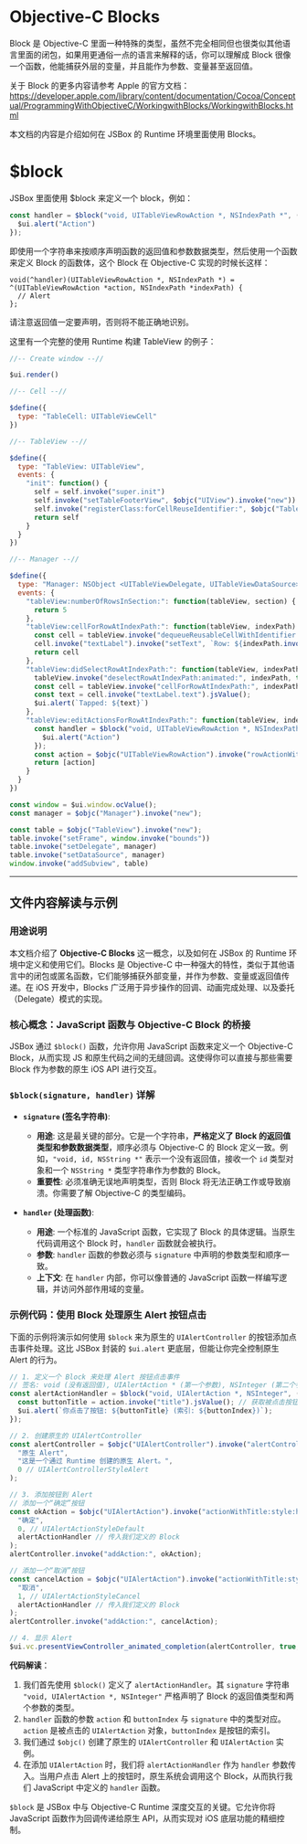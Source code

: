 # Objective-C Blocks

Block 是 Objective-C 里面一种特殊的类型，虽然不完全相同但也很类似其他语言里面的闭包，如果用更通俗一点的语言来解释的话，你可以理解成 Block 很像一个函数，他能捕获外层的变量，并且能作为参数、变量甚至返回值。

关于 Block 的更多内容请参考 Apple 的官方文档：https://developer.apple.com/library/content/documentation/Cocoa/Conceptual/ProgrammingWithObjectiveC/WorkingwithBlocks/WorkingwithBlocks.html

本文档的内容是介绍如何在 JSBox 的 Runtime 环境里面使用 Blocks。

# $block

JSBox 里面使用 $block 来定义一个 block，例如：

```js
const handler = $block("void, UITableViewRowAction *, NSIndexPath *", (action, indexPath) => {
  $ui.alert("Action")
});
```

即使用一个字符串来按顺序声明函数的返回值和参数数据类型，然后使用一个函数来定义 Block 的函数体，这个 Block 在 Objective-C 实现的时候长这样：

```objc
void(^handler)(UITableViewRowAction *, NSIndexPath *) = ^(UITableViewRowAction *action, NSIndexPath *indexPath) {
  // Alert
};
```

请注意返回值一定要声明，否则将不能正确地识别。

这里有一个完整的使用 Runtime 构建 TableView 的例子：

```js
//-- Create window --//

$ui.render()

//-- Cell --//

$define({
  type: "TableCell: UITableViewCell"
})

//-- TableView --//

$define({
  type: "TableView: UITableView",
  events: {
    "init": function() {
      self = self.invoke("super.init")
      self.invoke("setTableFooterView", $objc("UIView").invoke("new"))
      self.invoke("registerClass:forCellReuseIdentifier:", $objc("TableCell").invoke("class"), "identifier")
      return self
    }
  }
})

//-- Manager --//

$define({
  type: "Manager: NSObject <UITableViewDelegate, UITableViewDataSource>",
  events: {
    "tableView:numberOfRowsInSection:": function(tableView, section) {
      return 5
    },
    "tableView:cellForRowAtIndexPath:": function(tableView, indexPath) {
      const cell = tableView.invoke("dequeueReusableCellWithIdentifier:forIndexPath:", "identifier", indexPath);
      cell.invoke("textLabel").invoke("setText", `Row: ${indexPath.invoke("row")}`)
      return cell
    },
    "tableView:didSelectRowAtIndexPath:": function(tableView, indexPath) {
      tableView.invoke("deselectRowAtIndexPath:animated:", indexPath, true)
      const cell = tableView.invoke("cellForRowAtIndexPath:", indexPath);
      const text = cell.invoke("textLabel.text").jsValue();
      $ui.alert(`Tapped: ${text}`)
    },
    "tableView:editActionsForRowAtIndexPath:": function(tableView, indexPath) {
      const handler = $block("void, UITableViewRowAction *, NSIndexPath *", (action, indexPath) => {
        $ui.alert("Action")
      });
      const action = $objc("UITableViewRowAction").invoke("rowActionWithStyle:title:handler:", 1, "Foobar", handler);
      return [action]
    }
  }
})

const window = $ui.window.ocValue();
const manager = $objc("Manager").invoke("new");

const table = $objc("TableView").invoke("new");
table.invoke("setFrame", window.invoke("bounds"))
table.invoke("setDelegate", manager)
table.invoke("setDataSource", manager)
window.invoke("addSubview", table)
```

---

## 文件内容解读与示例

### 用途说明

本文档介绍了 **Objective-C Blocks** 这一概念，以及如何在 JSBox 的 Runtime 环境中定义和使用它们。Blocks 是 Objective-C 中一种强大的特性，类似于其他语言中的闭包或匿名函数，它们能够捕获外部变量，并作为参数、变量或返回值传递。在 iOS 开发中，Blocks 广泛用于异步操作的回调、动画完成处理、以及委托（Delegate）模式的实现。

### 核心概念：JavaScript 函数与 Objective-C Block 的桥接

JSBox 通过 `$block()` 函数，允许你用 JavaScript 函数来定义一个 Objective-C Block，从而实现 JS 和原生代码之间的无缝回调。这使得你可以直接与那些需要 Block 作为参数的原生 iOS API 进行交互。

### `$block(signature, handler)` 详解

-   **`signature` (签名字符串)**: 
    -   **用途**: 这是最关键的部分。它是一个字符串，**严格定义了 Block 的返回值类型和参数数据类型**，顺序必须与 Objective-C 的 Block 定义一致。例如，`"void, id, NSString *"` 表示一个没有返回值，接收一个 `id` 类型对象和一个 `NSString *` 类型字符串作为参数的 Block。
    -   **重要性**: 必须准确无误地声明类型，否则 Block 将无法正确工作或导致崩溃。你需要了解 Objective-C 的类型编码。

-   **`handler` (处理函数)**: 
    -   **用途**: 一个标准的 JavaScript 函数，它实现了 Block 的具体逻辑。当原生代码调用这个 Block 时，`handler` 函数就会被执行。
    -   **参数**: `handler` 函数的参数必须与 `signature` 中声明的参数类型和顺序一致。
    -   **上下文**: 在 `handler` 内部，你可以像普通的 JavaScript 函数一样编写逻辑，并访问外部作用域的变量。

### 示例代码：使用 Block 处理原生 Alert 按钮点击

下面的示例将演示如何使用 `$block` 来为原生的 `UIAlertController` 的按钮添加点击事件处理。这比 JSBox 封装的 `$ui.alert` 更底层，但能让你完全控制原生 Alert 的行为。

```javascript
// 1. 定义一个 Block 来处理 Alert 按钮点击事件
// 签名: void (没有返回值), UIAlertAction * (第一个参数), NSInteger (第二个参数，通常是按钮索引)
const alertActionHandler = $block("void, UIAlertAction *, NSInteger", (action, buttonIndex) => {
  const buttonTitle = action.invoke("title").jsValue(); // 获取被点击按钮的标题
  $ui.alert(`你点击了按钮: ${buttonTitle} (索引: ${buttonIndex})`);
});

// 2. 创建原生的 UIAlertController
const alertController = $objc("UIAlertController").invoke("alertControllerWithTitle:message:preferredStyle:",
  "原生 Alert",
  "这是一个通过 Runtime 创建的原生 Alert。",
  0 // UIAlertControllerStyleAlert
);

// 3. 添加按钮到 Alert
// 添加一个“确定”按钮
const okAction = $objc("UIAlertAction").invoke("actionWithTitle:style:handler:",
  "确定",
  0, // UIAlertActionStyleDefault
  alertActionHandler // 传入我们定义的 Block
);
alertController.invoke("addAction:", okAction);

// 添加一个“取消”按钮
const cancelAction = $objc("UIAlertAction").invoke("actionWithTitle:style:handler:",
  "取消",
  1, // UIAlertActionStyleCancel
  alertActionHandler // 传入我们定义的 Block
);
alertController.invoke("addAction:", cancelAction);

// 4. 显示 Alert
$ui.vc.presentViewController_animated_completion(alertController, true, null);
```

**代码解读**：

1.  我们首先使用 `$block()` 定义了 `alertActionHandler`。其 `signature` 字符串 `"void, UIAlertAction *, NSInteger"` 严格声明了 Block 的返回值类型和两个参数的类型。
2.  `handler` 函数的参数 `action` 和 `buttonIndex` 与 `signature` 中的类型对应。`action` 是被点击的 `UIAlertAction` 对象，`buttonIndex` 是按钮的索引。
3.  我们通过 `$objc()` 创建了原生的 `UIAlertController` 和 `UIAlertAction` 实例。
4.  在添加 `UIAlertAction` 时，我们将 `alertActionHandler` 作为 `handler` 参数传入。当用户点击 Alert 上的按钮时，原生系统会调用这个 Block，从而执行我们 JavaScript 中定义的 `handler` 函数。

`$block` 是 JSBox 中与 Objective-C Runtime 深度交互的关键。它允许你将 JavaScript 函数作为回调传递给原生 API，从而实现对 iOS 底层功能的精细控制。 
